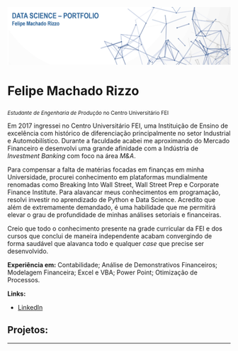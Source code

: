 <p align="center">
  <img src="banner.png" >
</p>

# Felipe Machado Rizzo
<sub>*Estudante de Engenharia de Produção* no Centro Universitário FEI</sub>

Em 2017 ingressei no Centro Universitário FEI, uma Instituição de Ensino de excelência com histórico de diferenciação principalmente no setor Industrial e Automobilístico. Durante a faculdade acabei me aproximando do Mercado Financeiro e desenvolvi uma grande afinidade com a Indústria de *Investment Banking* com foco na área *M&A*. 

Para compensar a falta de matérias focadas em finanças em minha Universidade, procurei conhecimento em plataformas mundialmente renomadas como Breaking Into Wall Street, Wall Street Prep e Corporate Finance Institute. Para alavancar meus conhecimentos em programação, resolvi investir no aprendizado de Python e Data Science. Acredito que além de extremamente demandado, é uma habilidade que me permitirá elevar o grau de profundidade de minhas análises setoriais e financeiras.

Creio que todo o conhecimento presente na grade curricular da FEI e dos cursos que conclui de maneira independente acabam convergindo de forma saudável que alavanca todo e qualquer *case* que precise ser desenvolvido.


**Experiência em:** Contabilidade; Análise de Demonstrativos Financeiros; Modelagem Financeira; Excel e VBA; Power Point; Otimização de Processos. 

**Links:**
* [LinkedIn](linkedin.com/in/felipe-machado-rizzo-1ba931176)



## Projetos:

---

